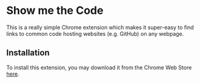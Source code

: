 Show me the Code
================

This is a really simple Chrome extension which makes it super-easy to find
links to common code hosting websites (e.g. GitHub) on any webpage.

Installation
------------

To install this extension, you may download it from the Chrome Web Store
[here](https://chrome.google.com/webstore/detail/show-me-the-code/gdacmhelpdiadapogoeaadlchkadachj).
